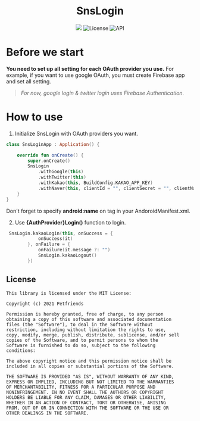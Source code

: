 <h1 align="center">SnsLogin</h1>

<p align="center">
<img src="https://img.shields.io/badge/-Android-FA7343?style=flat&logo=Android"/>
<img alt="License" src="https://img.shields.io/badge/License-MIT-blue.svg"/>
<img alt="API" src="https://img.shields.io/badge/API-21%2B-brightgreen.svg?style=flat"/>
</p>

# Before we start
**You need to set up all setting for each OAuth provider you use.**
For example, if you want to use google OAuth, you must create Firebase app and set all setting.
> *For now, google login & twitter login uses Firebase Authentication.*


# How to use
1. Initialize SnsLogin with OAuth providers you want.

```kotlin
class SnsLoginApp : Application() {

    override fun onCreate() {
        super.onCreate()
        SnsLogin
            .withGoogle(this)
            .withTwitter(this)
            .withKakao(this, BuildConfig.KAKAO_APP_KEY)
            .withNaver(this, clientId = "", clientSecret = "", clientName = "")
    }
}
```

Don't forget to specify **android:name** on <application> tag in your AndoroidManifest.xml.

2. Use **{AuthProvider}Login()** function to login.

```kotlin
 SnsLogin.kakaoLogin(this, onSuccess = {
            onSuccess(it)
        }, onFailure = {
            onFailure(it.message ?: "")
            SnsLogin.kakaoLogout()
        })
````


## License

```
This library is licensed under the MIT License:

Copyright (c) 2021 Petfriends

Permission is hereby granted, free of charge, to any person
obtaining a copy of this software and associated documentation
files (the "Software"), to deal in the Software without
restriction, including without limitation the rights to use,
copy, modify, merge, publish, distribute, sublicense, and/or sell
copies of the Software, and to permit persons to whom the
Software is furnished to do so, subject to the following
conditions:

The above copyright notice and this permission notice shall be
included in all copies or substantial portions of the Software.

THE SOFTWARE IS PROVIDED "AS IS", WITHOUT WARRANTY OF ANY KIND,
EXPRESS OR IMPLIED, INCLUDING BUT NOT LIMITED TO THE WARRANTIES
OF MERCHANTABILITY, FITNESS FOR A PARTICULAR PURPOSE AND
NONINFRINGEMENT. IN NO EVENT SHALL THE AUTHORS OR COPYRIGHT
HOLDERS BE LIABLE FOR ANY CLAIM, DAMAGES OR OTHER LIABILITY,
WHETHER IN AN ACTION OF CONTRACT, TORT OR OTHERWISE, ARISING
FROM, OUT OF OR IN CONNECTION WITH THE SOFTWARE OR THE USE OR
OTHER DEALINGS IN THE SOFTWARE.
```


